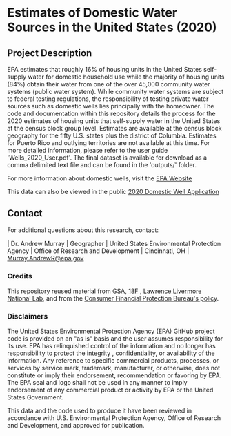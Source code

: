 # Estimates of Domestic Water Sources in the United States (2020)

## Project Description

EPA estimates that roughly 16% of housing units in the United States self-supply water for domestic household use while the majority of housing units (84%) obtain their water from one of the over 45,000 community water systems (public water system). While community water systems are subject to federal testing regulations, the responsibility of testing private water sources such as domestic wells lies principally with the homeowner. The code and documentation within this repository details the process for the 2020 estimates of housing units that self-supply water in the United States at the census block group level. Estimates are available at the census block geography for the fifty U.S. states plus the district of Columbia. Estimates for Puerto Rico and outlying territories are not available at this time. For more detailed information, please refer to the user guide 'Wells_2020_User.pdf'. The final dataset is available for download as a comma delimited text file and can be found in the 'outputs/' folder.

For more information about domestic wells, visit the [EPA Website](https://www.epa.gov/privatewells)

This data can also be viewed in the public [2020 Domestic Well Application](https://experience.arcgis.com/experience/be9006c30a2148f595693066441fb8eb)

## Contact

For additional questions about this research, contact:

| Dr. Andrew Murray
| Geographer
| United States Environmental Protection Agency
| Office of Research and Development
| Cincinnati, OH
| [Murray.AndrewR@epa.gov](mailto:murray.andrewr@epa.gov)

### Credits

This repository reused material from [GSA](https://www.gsa.gov/), [18F](https://18f.gsa.gov/) , [Lawrence Livermore National Lab](https://www.llnl.gov/), and from the [Consumer Financial Protection Bureau's policy](https://github.com/cfpb/source-code-policy).

### Disclaimers

The United States Environmental Protection Agency (EPA) GitHub project code is provided on an "as is" basis and the user assumes responsibility for its use. EPA has relinquished control of the information and no longer has responsibility to protect the integrity , confidentiality, or availability of the information. Any reference to specific commercial products, processes, or services by service mark, trademark, manufacturer, or otherwise, does not constitute or imply their endorsement, recommendation or favoring by EPA. The EPA seal and logo shall not be used in any manner to imply endorsement of any commercial product or activity by EPA or the United States Government.

This data and the code used to produce it have been reviewed in accordance with U.S. Environmental Protection Agency, Office of Research and Development, and approved for publication.
